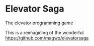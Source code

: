Elevator Saga
===================
The elevator programming game

This is a reimagining of the wonderful https://github.com/magwo/elevatorsaga
